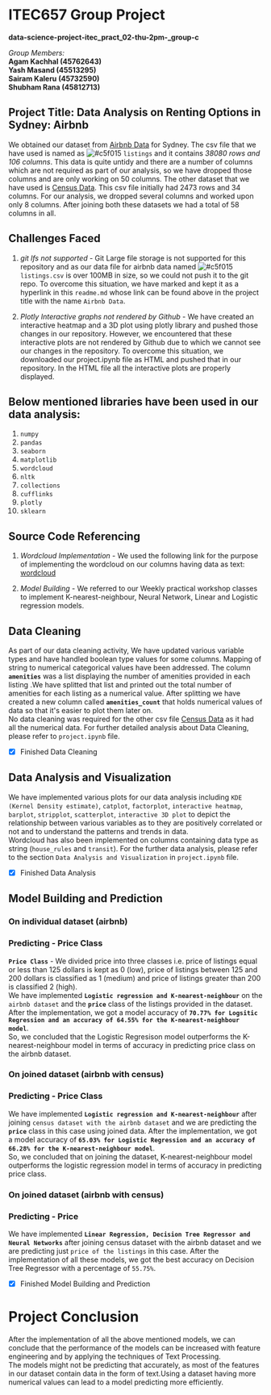 ITEC657 Group Project
===

**data-science-project-itec_pract_02-thu-2pm-_group-c**

*Group Members:* <br>
**Agam Kachhal  (45762643)** <br>
**Yash Masand   (45513295)** <br>
**Sairam Kaleru (45732590)** <br>
**Shubham Rana  (45812713)** <br>

## Project Title: Data Analysis on Renting Options in Sydney: Airbnb ##

We obtained our dataset from [Airbnb Data](http://insideairbnb.com/get-the-data.html) for Sydney. The csv file that we have used is named as ![#c5f015](https://placehold.it/15/c5f015/000000?text=+) `listings` and it contains _38080 rows and 106 columns_. 
This data is quite untidy and there are a number of columns which are not required as part of our analysis, so we have dropped those columns and are only working on 50 columns.
The other dataset that we have used is [Census Data](https://github.com/MQCOMP257/data-science-project-itec_pract_02-thu-2pm-_group-c/blob/master/Dataset/CensusData.csv). This csv file initially had 2473 rows and 34 columns. For our analysis, we dropped several columns and worked upon only 8 columns. After joining both these datasets we had a total of 58 columns in all.

## Challenges Faced ##

1. *git lfs not supported* - Git Large file storage is not supported for this repository and as our data file for airbnb data named ![#c5f015](https://placehold.it/15/c5f015/000000?text=+) `listings.csv` is over 100MB in size, so we could not push it to the git repo. To overcome this situation, we have marked and kept it as a hyperlink in this `readme.md` whose link can be found above in the project title with the name `Airbnb Data`. <br>

2. *Plotly Interactive graphs not rendered by Github* - We have created an interactive heatmap and a 3D plot using plotly library and pushed those changes in our repository. However, we encountered that these interactive plots are not rendered by Github due to which we cannot see our changes in the repository. To overcome this situation, we downloaded our project.ipynb file as HTML and pushed that in our repository. In the HTML file all the interactive plots are properly displayed.

## Below mentioned libraries have been used in our data analysis:

1. `numpy` <br>
2. `pandas` <br>
3. `seaborn` <br>
4. `matplotlib` <br>
5. `wordcloud` <br>
6. `nltk` <br>
7. `collections` <br>
8. `cufflinks` <br>
9. `plotly` <br>
10. `sklearn` <br>

## Source Code Referencing

1. *Wordcloud Implementation* - We used the following link for the purpose of implementing the wordcloud on our columns having data as text: <br>
[wordcloud](https://towardsdatascience.com/identify-top-topics-using-word-cloud-9c54bc84d911)

2. *Model Building* - We referred to our Weekly practical workshop classes to implement K-nearest-neighbour, Neural Network, Linear and Logistic regression models.

## Data Cleaning ## 

As part of our data cleaning activity, We have updated various variable types and have handled boolean type values for some columns. Mapping of string to numerical categorical values have been addressed. The column __`amenities`__  was a list displaying the number of amenities provided in each listing .We have splitted that list and printed out the total number of amenities for each listing as a numerical value. After splitting we have created a new column called __`amenities_count`__ that holds numerical values of data so that it's easier to plot them later on. <br>
No data cleaning was required for the other csv file [Census Data](https://github.com/MQCOMP257/data-science-project-itec_pract_02-thu-2pm-_group-c/blob/master/Dataset/CensusData.csv) as it had all the numerical data. For further detailed analysis about Data Cleaning, please refer to `project.ipynb` file.

- [x] Finished Data Cleaning

## Data Analysis and Visualization ##

We have implemented various plots for our data analysis including `KDE (Kernel Density estimate)`, `catplot`, `factorplot`, `interactive heatmap`, `barplot`, `stripplot`, `scatterplot`, `interactive 3D plot` to depict the relationship between various variables as to they are positively correlated or not and to understand the patterns and trends in data. <br>
Wordcloud has also been implemented on columns containing data type as string (`house_rules` and `transit`). For the further data analysis, please refer to the section `Data Analysis and Visualization` in `project.ipynb` file.

- [x] Finished Data Analysis


## Model Building and Prediction ##

### On individual dataset (airbnb) ###
### Predicting - Price Class ###

__`Price Class`__ - We divided price into three classes i.e. price of listings equal or less than 125 dollars is kept as 0 (low), price of listings between 125 and 200 dollars is classified as 1 (medium) and price of listings greater than 200 is classified 2 (high). <br>
We have implemented __`Logistic regression and K-nearest-neighbour`__ on the `airbnb dataset` and the __`price`__ class of the listings provided in the dataset. After the implementation, we got a model accuracy of __`70.77% for Logsitic Regression and an accuracy of 64.55% for the K-nearest-neighbour model`__. <br>
So, we concluded that the Logistic Regresison model outperforms the K-nearest-neighbour model in terms of accuracy in predicting price class on the airbnb dataset.

### On joined dataset (airbnb with census) ###
### Predicting - Price Class ###

We have implemented __`Logistic regression and K-nearest-neighbour`__ after joining `census dataset with the airbnb dataset` and we are predicting the __`price`__ class in this case using joined data. After the implementation, we got a model accuracy of __`65.03% for Logistic Regression and an accuracy of 66.28% for the K-nearest-neighbour model`__. <br>
So, we concluded that on joining the dataset, K-nearest-neighbour model outperforms the logistic regression model in terms of accuracy in predicting price class.

### On joined dataset (airbnb with census) ###
### Predicting - Price ###

We have implemented __`Linear Regression, Decision Tree Regressor and Neural Networks`__ after joining census dataset with the airbnb dataset and we are predicting just `price of the listings` in this case. After the implementation of all these models, we got the best accuracy on Decision Tree Regressor with a percentage of `55.75%`.

- [x] Finished Model Building and Prediction

# Project Conclusion #

After the implementation of all the above mentioned models, we can conclude that the performance of the models can be increased with feature engineering and by applying the techniques of Text Processing. <br>
The models might not be predicting that accurately, as most of the features in our dataset contain data in the form of text.Using a dataset having more numerical values can lead to a model predicting more efficiently.
